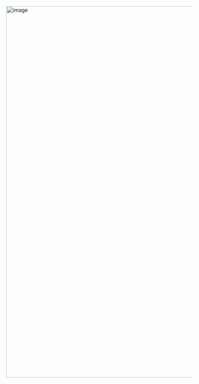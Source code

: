 <img width="1000" alt="image" src="https://github.com/seyed-nouraie/Azure-Security-Data-Lake/assets/75258742/265983bb-b721-4a8c-ade1-aca39f67f9f1">

